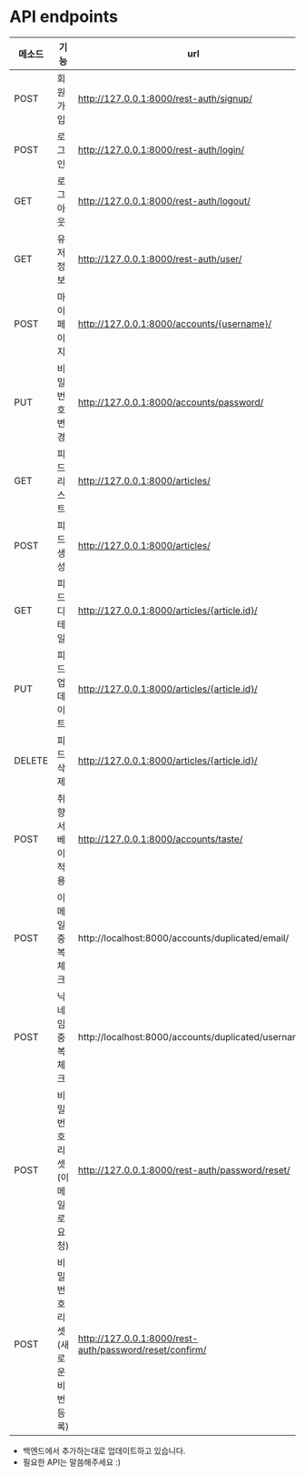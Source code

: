 # API endpoints

| 메소드 | 기능                         | url                                                     | 동작 |
| ------ | ---------------------------- | ------------------------------------------------------- | ---- |
| POST   | 회원가입                     | http://127.0.0.1:8000/rest-auth/signup/                 | O    |
| POST   | 로그인                       | http://127.0.0.1:8000/rest-auth/login/                  | O    |
| GET    | 로그아웃                     | http://127.0.0.1:8000/rest-auth/logout/                 | O    |
| GET    | 유저정보                     | http://127.0.0.1:8000/rest-auth/user/                   | O    |
| POST   | 마이페이지                   | http://127.0.0.1:8000/accounts/{username}/              | O    |
| PUT    | 비밀번호변경                 | http://127.0.0.1:8000/accounts/password/                | O    |
| GET    | 피드 리스트                  | http://127.0.0.1:8000/articles/                         | O    |
| POST   | 피드 생성                    | http://127.0.0.1:8000/articles/                         | O    |
| GET    | 피드 디테일                  | http://127.0.0.1:8000/articles/{article.id}/            | O    |
| PUT    | 피드 업데이트                | http://127.0.0.1:8000/articles/{article.id}/            | O    |
| DELETE | 피드 삭제                    | http://127.0.0.1:8000/articles/{article.id}/            | O    |
| POST   | 취향 서베이 적용             | http://127.0.0.1:8000/accounts/taste/                   | O    |
| POST   | 이메일 중복체크              | http://localhost:8000/accounts/duplicated/email/        | O    |
| POST   | 닉네임 중복체크              | http://localhost:8000/accounts/duplicated/username/     | O    |
| POST   | 비밀번호리셋(이메일로요청)   | http://127.0.0.1:8000/rest-auth/password/reset/         | X    |
| POST   | 비밀번호리셋(새로운비번등록) | http://127.0.0.1:8000/rest-auth/password/reset/confirm/ | X    |



- 백엔드에서 추가하는대로 업데이트하고 있습니다.
- 필요한 API는 말씀해주세요 :)